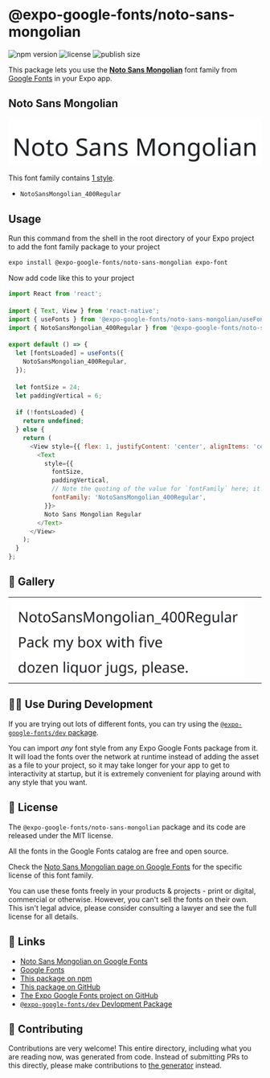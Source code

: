 # @expo-google-fonts/noto-sans-mongolian

![npm version](https://flat.badgen.net/npm/v/@expo-google-fonts/noto-sans-mongolian)
![license](https://flat.badgen.net/github/license/expo/google-fonts)
![publish size](https://flat.badgen.net/packagephobia/install/@expo-google-fonts/noto-sans-mongolian)

This package lets you use the [**Noto Sans Mongolian**](https://fonts.google.com/specimen/Noto+Sans+Mongolian) font family from [Google Fonts](https://fonts.google.com/) in your Expo app.

## Noto Sans Mongolian

![Noto Sans Mongolian](./font-family.png)

This font family contains [1 style](#-gallery).

- `NotoSansMongolian_400Regular`

## Usage

Run this command from the shell in the root directory of your Expo project to add the font family package to your project
```sh
expo install @expo-google-fonts/noto-sans-mongolian expo-font
```

Now add code like this to your project
```js
import React from 'react';

import { Text, View } from 'react-native';
import { useFonts } from '@expo-google-fonts/noto-sans-mongolian/useFonts';
import { NotoSansMongolian_400Regular } from '@expo-google-fonts/noto-sans-mongolian/400Regular';

export default () => {
  let [fontsLoaded] = useFonts({
    NotoSansMongolian_400Regular,
  });

  let fontSize = 24;
  let paddingVertical = 6;

  if (!fontsLoaded) {
    return undefined;
  } else {
    return (
      <View style={{ flex: 1, justifyContent: 'center', alignItems: 'center' }}>
        <Text
          style={{
            fontSize,
            paddingVertical,
            // Note the quoting of the value for `fontFamily` here; it expects a string!
            fontFamily: 'NotoSansMongolian_400Regular',
          }}>
          Noto Sans Mongolian Regular
        </Text>
      </View>
    );
  }
};

```

## 🔡 Gallery


||||
|-|-|-|
|![NotoSansMongolian_400Regular](.//400Regular/NotoSansMongolian_400Regular.ttf.png)||||


## 👩‍💻 Use During Development

If you are trying out lots of different fonts, you can try using the [`@expo-google-fonts/dev` package](https://github.com/freeboub/google-fonts/tree/master/font-packages/dev#readme).

You can import *any* font style from any Expo Google Fonts package from it. It will load the fonts
over the network at runtime instead of adding the asset as a file to your project, so it may take longer
for your app to get to interactivity at startup, but it is extremely convenient
for playing around with any style that you want.

## 📖 License

The `@expo-google-fonts/noto-sans-mongolian` package and its code are released under the MIT license.

All the fonts in the Google Fonts catalog are free and open source.

Check the [Noto Sans Mongolian page on Google Fonts](https://fonts.google.com/specimen/Noto+Sans+Mongolian) for the specific license of this font family.

You can use these fonts freely in your products & projects - print or digital, commercial or otherwise. However, you can't sell the fonts on their own. This isn't legal advice, please consider consulting a lawyer and see the full license for all details.

## 🔗 Links

- [Noto Sans Mongolian on Google Fonts](https://fonts.google.com/specimen/Noto+Sans+Mongolian)
- [Google Fonts](https://fonts.google.com/)
- [This package on npm](https://www.npmjs.com/package/@expo-google-fonts/noto-sans-mongolian)
- [This package on GitHub](https://github.com/freeboub/google-fonts/tree/master/font-packages/noto-sans-mongolian)
- [The Expo Google Fonts project on GitHub](https://github.com/freeboub/google-fonts)
- [`@expo-google-fonts/dev` Devlopment Package](https://github.com/freeboub/google-fonts/tree/master/font-packages/dev)

## 🤝 Contributing

Contributions are very welcome! This entire directory, including what you are reading now, was generated from code. Instead of submitting PRs to this directly, please make contributions to [the generator](https://github.com/freeboub/google-fonts/tree/master/packages/generator) instead.
